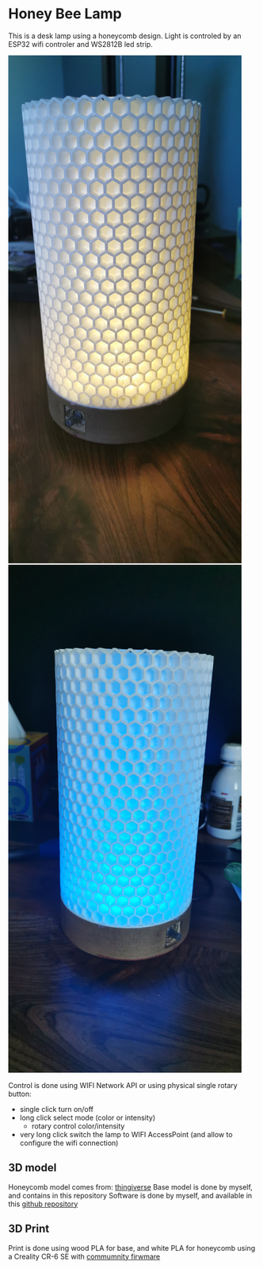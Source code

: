 # Honey Bee Lamp

This is a desk lamp using a honeycomb design.
Light is controled by an ESP32 wifi controler and WS2812B led strip.

![Lamp picture](docs/lamp_1.jpg) ![Lamp picture](docs/lamp_2.jpg)

Control is done using WIFI Network API or using physical single rotary button:
- single click turn on/off
- long click select mode (color or intensity)
  - rotary control color/intensity
- very long click switch the lamp to WIFI AccessPoint (and allow to configure the wifi connection)

## 3D model
Honeycomb model comes from: [thingiverse](https://www.thingiverse.com/thing:4807723/files)
Base model is done by myself, and contains in this repository
Software is done by myself, and available in this [github repository](https://github.com/chossette/desk_light)

## 3D Print
Print is done using wood PLA for base, and white PLA for honeycomb using a Creality CR-6 SE with [commumnity firwmare](https://github.com/CR6Community)
